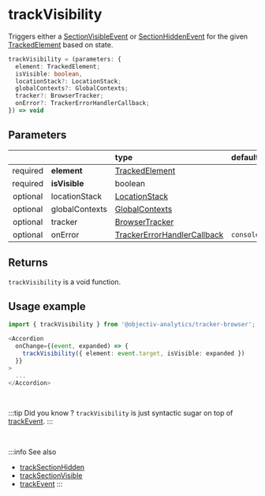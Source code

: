 # trackVisibility

Triggers either a [SectionVisibleEvent](/taxonomy/events/SectionVisibleEvent.md) or [SectionHiddenEvent](/taxonomy/events/SectionHiddenEvent.md) for the given [TrackedElement](/tracking/api-reference/definitions/TrackedElement.md) based on state.

```typescript
trackVisibility = (parameters: {
  element: TrackedElement;
  isVisible: boolean,
  locationStack?: LocationStack;
  globalContexts?: GlobalContexts;
  tracker?: BrowserTracker;
  onError?: TrackerErrorHandlerCallback;
}) => void
```

## Parameters
|          |                | type                                                                                                                                                     | default value
| :-:      | :--            | :--                                                                                                                                                      | :--           
| required | **element**    | [TrackedElement](/tracking/api-reference/definitions/TrackedElement.md)                           |
| required | **isVisible**  | boolean                                                                                           |
| optional | locationStack  | [LocationStack](/tracking/api-reference/core/LocationStack.md)                                    |
| optional | globalContexts | [GlobalContexts](/tracking/api-reference/core/GlobalContexts.md)                                  |
| optional | tracker        | [BrowserTracker](/tracking/api-reference/general/BrowserTracker.md)                               |
| optional | onError        | [TrackerErrorHandlerCallback](/tracking/api-reference/definitions/TrackerErrorHandlerCallback.md) | `console.error`


## Returns
`trackVisibility` is a void function.

## Usage example

```typescript jsx
import { trackVisibility } from '@objectiv-analytics/tracker-browser';
```

```typescript jsx
<Accordion
  onChange={(event, expanded) => {
    trackVisibility({ element: event.target, isVisible: expanded })
  }}
>
  ...
</Accordion>
```

<br />

:::tip Did you know ?
`trackVisibility` is just syntactic sugar on top of [trackEvent](/tracking/api-reference/eventTrackers/trackEvent.md).
:::

<br />

:::info See also
- [trackSectionHidden](/tracking/api-reference/eventTrackers/trackSectionHidden.md)
- [trackSectionVisible](/tracking/api-reference/eventTrackers/trackSectionVisible.md)
- [trackEvent](/tracking/api-reference/eventTrackers/trackEvent.md)
  :::

